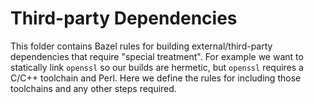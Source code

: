 # Third-party Dependencies

This folder contains Bazel rules for building external/third-party dependencies that require
"special treatment". For example we want to statically link `openssl` so our builds are hermetic,
but `openssl` requires a C/C++ toolchain and Perl. Here we define the rules for including those
toolchains and any other steps required.
